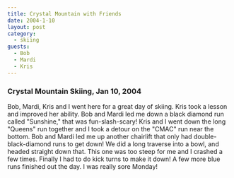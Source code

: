 ```yaml
---
title: Crystal Mountain with Friends
date: 2004-1-10
layout: post
category:
  - skiing
guests:
  - Bob
  - Mardi
  - Kris
---
```


### Crystal Mountain Skiing, Jan 10, 2004

Bob, Mardi, Kris and I went here for a great day of skiing.
Kris took a lesson and improved her ability. Bob and Mardi
led me down a black diamond run called "Sunshine," that was
fun-slash-scary! Kris and I went down the long "Queens" run
together and I took a detour on the "CMAC" run near the bottom.
Bob and Mardi led me up another chairlift that only had
double-black-diamond runs to get down! We did a long traverse
into a bowl, and headed straight down that. This one was too
steep for me and I crashed a few times. Finally I had to
do kick turns to make it down! A few more blue runs finished
out the day. I was really sore Monday!

